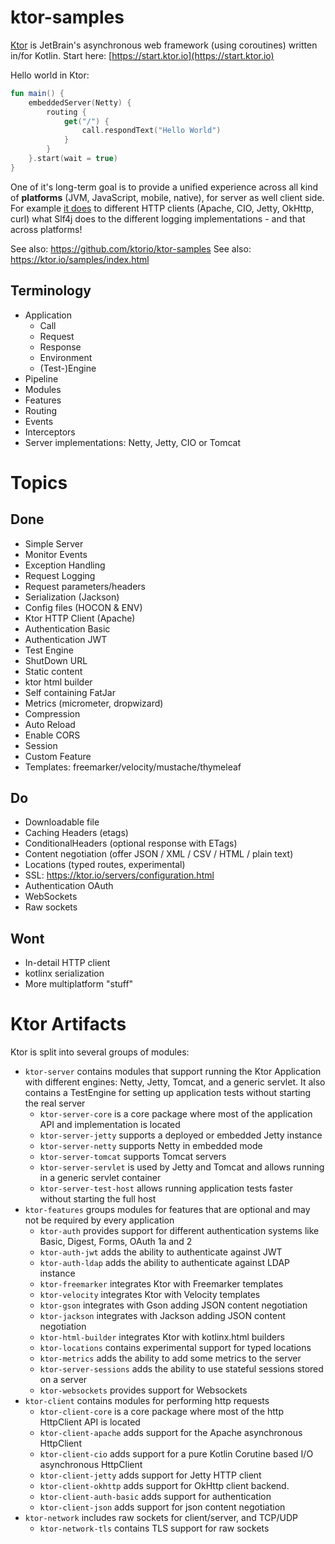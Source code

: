 # ktor-samples

[Ktor](https://ktor.io) is JetBrain's asynchronous web framework (using coroutines) written in/for Kotlin. Start here: [https://start.ktor.io](https://start.ktor.io)

Hello world in Ktor:
```kotlin
fun main() {
    embeddedServer(Netty) {
        routing {
            get("/") {
                call.respondText("Hello World")
            }
        }
    }.start(wait = true)
}
```
One of it's long-term goal is to provide a unified experience across all kind of **platforms** (JVM, JavaScript, mobile, native),
for server as well client side. For example [it does](https://ktor.io/clients/) to different HTTP clients (Apache, CIO, Jetty, OkHttp, curl)
what Slf4j does to the different logging implementations - and that across platforms!

See also: https://github.com/ktorio/ktor-samples
See also: https://ktor.io/samples/index.html

## Terminology

* Application
    * Call
    * Request
    * Response
    * Environment
    * (Test-)Engine
* Pipeline
* Modules
* Features
* Routing
* Events
* Interceptors
* Server implementations: Netty, Jetty, CIO or Tomcat

# Topics

## Done

* Simple Server
* Monitor Events
* Exception Handling
* Request Logging
* Request parameters/headers
* Serialization (Jackson)
* Config files (HOCON & ENV)
* Ktor HTTP Client (Apache)
* Authentication Basic
* Authentication JWT
* Test Engine
* ShutDown URL
* Static content
* ktor html builder
* Self containing FatJar
* Metrics (micrometer, dropwizard)
* Compression
* Auto Reload
* Enable CORS
* Session
* Custom Feature
* Templates: freemarker/velocity/mustache/thymeleaf

## Do

* Downloadable file
* Caching Headers (etags)
* ConditionalHeaders (optional response with ETags)
* Content negotiation (offer JSON / XML / CSV / HTML / plain text)
* Locations (typed routes, experimental)
* SSL: https://ktor.io/servers/configuration.html
* Authentication OAuth
* WebSockets
* Raw sockets

## Wont

* In-detail HTTP client
* kotlinx serialization
* More multiplatform "stuff"

# Ktor Artifacts

Ktor is split into several groups of modules:
* `ktor-server` contains modules that support running the Ktor Application with different engines: Netty, Jetty, Tomcat, and a generic servlet. It also contains a TestEngine for setting up application tests without starting the real server
    * `ktor-server-core` is a core package where most of the application API and implementation is located
    * `ktor-server-jetty` supports a deployed or embedded Jetty instance
    * `ktor-server-netty` supports Netty in embedded mode
    * `ktor-server-tomcat` supports Tomcat servers
    * `ktor-server-servlet` is used by Jetty and Tomcat and allows running in a generic servlet container
    * `ktor-server-test-host` allows running application tests faster without starting the full host
* `ktor-features` groups modules for features that are optional and may not be required by every application
    * `ktor-auth` provides support for different authentication systems like Basic, Digest, Forms, OAuth 1a and 2
    * `ktor-auth-jwt` adds the ability to authenticate against JWT
    * `ktor-auth-ldap` adds the ability to authenticate against LDAP instance
    * `ktor-freemarker` integrates Ktor with Freemarker templates
    * `ktor-velocity` integrates Ktor with Velocity templates
    * `ktor-gson` integrates with Gson adding JSON content negotiation
    * `ktor-jackson` integrates with Jackson adding JSON content negotiation
    * `ktor-html-builder` integrates Ktor with kotlinx.html builders
    * `ktor-locations` contains experimental support for typed locations
    * `ktor-metrics` adds the ability to add some metrics to the server
    * `ktor-server-sessions` adds the ability to use stateful sessions stored on a server
    * `ktor-websockets` provides support for Websockets
* `ktor-client` contains modules for performing http requests
    * `ktor-client-core` is a core package where most of the http HttpClient API is located
    * `ktor-client-apache` adds support for the Apache asynchronous HttpClient
    * `ktor-client-cio` adds support for a pure Kotlin Corutine based I/O asynchronous HttpClient
    * `ktor-client-jetty` adds support for Jetty HTTP client
    * `ktor-client-okhttp` adds support for OkHttp client backend.
    * `ktor-client-auth-basic` adds support for authentication
    * `ktor-client-json` adds support for json content negotiation
* `ktor-network` includes raw sockets for client/server, and TCP/UDP
    * `ktor-network-tls` contains TLS support for raw sockets
